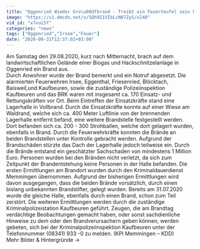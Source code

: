 ```yaml
---
title: "Oggenried Wieder Gro\u00dfbrand - Treibt ein Feuerteufel sein Unwesen?"
image: "https://s1.dmcdn.net/v/SQh9Z1VIbLcN07ZyS/x240"
vid_id: "x7vui5f"
categories: "news"
tags: ["Oggenried","Irsee","Feuer"]
date: "2020-08-31T12:37:02+03:00"
---
```

Am Samstag den 29.08.2020, kurz nach Mitternacht, brach auf dem landwirtschaftlichen Gelände einer Biogas und Hackschnitzelanlage in Oggenried ein Brand aus.  <br>Durch Anwohner wurde der Brand bemerkt und ein Notruf abgesetzt. Die alarmierten Feuerwehren Irsee, Eggenthal, Friesenried, Blöcktach, Baisweil,und Kaufbeuren, sowie die zuständige Polizeiinspektion Kaufbeuren und das BRK waren mit insgesamt ca. 170 Einsatz- und Rettungskräften vor Ort. Beim Eintreffen der Einsatzkräfte stand eine Lagerhalle in Vollbrand. Durch die Einsatzkräfte konnte auf einer Wiese am Waldrand, welche sich ca. 400 Meter Luftlinie von der brennenden Lagerhalle entfernt befand, eine weitere Brandstelle festgestellt werden. Dort befanden sich ca. 200 - 300 Strohballen, welche dort gelagert wurden, ebenfalls in Brand. Durch die Feuerwehrkräfte konnten die Brände an beiden Brandstellen unter Kontrolle gebracht werden. Aufgrund der Brandschäden stürzte das Dach der Lagerhalle jedoch teilweise ein. Durch die Brände entstand ein geschätzter Sachschaden von mindestens 1 Million Euro. Personen wurden bei den Bränden nicht verletzt, da sich zum Zeitpunkt der Brandentstehung keine Personen in der Halle befanden. Die ersten Ermittlungen am Brandort wurden durch den Kriminaldauerdienst Memmingen übernommen. Aufgrund der bisherigen Ermittlungen wird davon ausgegangen, dass die beiden Brände vorsätzlich, durch einen bislang unbekannten Brandstifter, gelegt wurden. Bereits am 31.07.2020 wurde die gleiche Halle, ebenfalls durch einen Brand, schon zum Teil zerstört. Die weiteren Ermittlungen werden durch die zuständige Kriminalpolizeistation Kaufbeuren geführt. Zeugen, die am Brandtag verdächtige Beobachtungen gemacht haben, oder sonst sachdienliche Hinweise zu dem oder den Brandverursachern geben können, werden gebeten, sich bei der Kriminalpolizeiinspektion Kaufbeuren unter der Telefonnummer (08341) 933 -0 zu melden. (KPI Memmingen – KDD)  <br>Mehr Bilder &amp; Hintergründe -&gt; 
